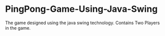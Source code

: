 # PingPong-Game-Using-Java-Swing
The game designed using the java swing technology.
Contains Two Players in the game.
